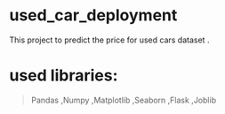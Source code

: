 # used_car_deployment 
 This project to predict the price for used cars 
 dataset .
 # used libraries:
   >Pandas
   >,Numpy
   >,Matplotlib
   >,Seaborn
   >,Flask
   >,Joblib
